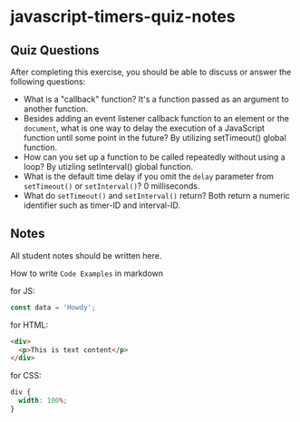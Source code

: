 # javascript-timers-quiz-notes

## Quiz Questions

After completing this exercise, you should be able to discuss or answer the following questions:

- What is a "callback" function?
  It's a function passed as an argument to another function.
- Besides adding an event listener callback function to an element or the `document`, what is one way to delay the execution of a JavaScript function until some point in the future?
  By utilizing setTimeout() global function.
- How can you set up a function to be called repeatedly without using a loop?
  By utizling setInterval() global function.
- What is the default time delay if you omit the `delay` parameter from `setTimeout()` or `setInterval()`?
  0 milliseconds.
- What do `setTimeout()` and `setInterval()` return?
  Both return a numeric identifier such as timer-ID and interval-ID.

## Notes

All student notes should be written here.

How to write `Code Examples` in markdown

for JS:

```javascript
const data = 'Howdy';
```

for HTML:

```html
<div>
  <p>This is text content</p>
</div>
```

for CSS:

```css
div {
  width: 100%;
}
```
